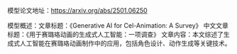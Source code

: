 模型论文地址：https://arxiv.org/abs/2501.06250

模型概述：文章标题：《Generative AI for Cel-Animation: A Survey》
中文文章标题：《用于赛璐珞动画的生成式人工智能：一项调查》
文章内容：本文综述了生成式人工智能在赛璐珞动画制作中的应用，包括角色设计、动作生成等关键技术。
